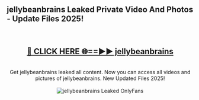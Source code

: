 <h2>jellybeanbrains Leaked Private Video And Photos - Update Files 2025!</h2>
<br>
<div align="center">
<h2><a href="https://betterlinks.top/A2PfLJ" rel="nofollow">🔴 CLICK HERE 🌐==►► jellybeanbrains</a></h2>
<br>
Get jellybeanbrains leaked all content. Now you can access all videos and pictures of jellybeanbrains. New Updated Files 2025!
<br>
<br>
<a href="https://betterlinks.top/A2PfLJ" rel="nofollow" data-target="animated-image.originalLink"><img src="https://i.imgur.com/dJHk4Zq.gif" alt="jellybeanbrains Leaked  OnlyFans" style="max-width: 100%; display: inline-block;" data-target="animated-image.originalImage"></a>
</div>
<br>